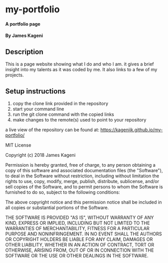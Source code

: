 # my-portfolio
#### A portfolio page
#### By James Kageni

## Description
  This is a page website showing what I do and who I am. it gives a brief insight into my talents as it was coded by me.
  It also links to a few of my projects.

## Setup instructions
  1. copy the clone link provided in the repository
  2. start your command line
  3. run the git clone command with the copied links
  4. make changes to the remote(s) used to point to your repository


a live view of the repository can be found at: https://kagenijk.github.io/my-portfolio/


MIT License

Copyright (c) 2018 James Kageni

Permission is hereby granted, free of charge, to any person obtaining a copy
of this software and associated documentation files (the "Software"), to deal
in the Software without restriction, including without limitation the rights
to use, copy, modify, merge, publish, distribute, sublicense, and/or sell
copies of the Software, and to permit persons to whom the Software is
furnished to do so, subject to the following conditions:

The above copyright notice and this permission notice shall be included in all
copies or substantial portions of the Software.

THE SOFTWARE IS PROVIDED "AS IS", WITHOUT WARRANTY OF ANY KIND, EXPRESS OR
IMPLIED, INCLUDING BUT NOT LIMITED TO THE WARRANTIES OF MERCHANTABILITY,
FITNESS FOR A PARTICULAR PURPOSE AND NONINFRINGEMENT. IN NO EVENT SHALL THE
AUTHORS OR COPYRIGHT HOLDERS BE LIABLE FOR ANY CLAIM, DAMAGES OR OTHER
LIABILITY, WHETHER IN AN ACTION OF CONTRACT, TORT OR OTHERWISE, ARISING FROM,
OUT OF OR IN CONNECTION WITH THE SOFTWARE OR THE USE OR OTHER DEALINGS IN THE
SOFTWARE.
